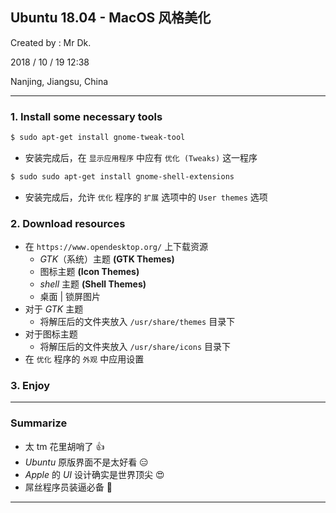 ## Ubuntu 18.04 - MacOS 风格美化

Created by : Mr Dk.

2018 / 10 / 19 12:38

Nanjing, Jiangsu, China

---

### 1. Install some necessary tools

```bash
$ sudo apt-get install gnome-tweak-tool
```

* 安装完成后，在 `显示应用程序` 中应有 `优化 (Tweaks)` 这一程序

```bash
$ sudo sudo apt-get install gnome-shell-extensions
```

* 安装完成后，允许 `优化` 程序的 `扩展` 选项中的 `User themes` 选项

### 2. Download resources

* 在 `https://www.opendesktop.org/` 上下载资源
  * _GTK_（系统）主题 __(GTK Themes)__
  * 图标主题 __(Icon Themes)__
  * _shell_ 主题 __(Shell Themes)__
  * 桌面 | 锁屏图片
* 对于 _GTK_ 主题
  * 将解压后的文件夹放入 `/usr/share/themes` 目录下
* 对于图标主题
  * 将解压后的文件夹放入 `/usr/share/icons` 目录下
* 在 `优化` 程序的 `外观` 中应用设置

### 3. Enjoy

---

### Summarize

* 太 tm 花里胡哨了 :thumbsup:
* _Ubuntu_ 原版界面不是太好看 :expressionless:
* _Apple_ 的 _UI_ 设计确实是世界顶尖 :heart_eyes:
* 屌丝程序员装逼必备 :poop:

---

